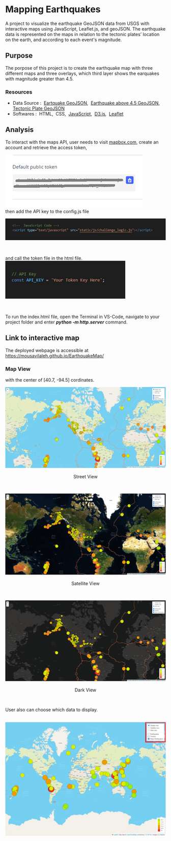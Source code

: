 # Mapping Earthquakes
A project to visualize the earthquake GeoJSON data from USGS with interactive maps using JavaScript, Leaflet.js, and geoJSON.
The earthquake data is represented on the maps in relation to the tectonic plates’ location on the earth, and according to each event's magnitude.

## Purpose
The porpose of this project is to create the earthquake map with three different maps and three overlays, which third layer shows the earquakes with magnitude greater than 4.5.


### Resources

- Data Source :&nbsp; [Eartquake GeoJSON](https://earthquake.usgs.gov/earthquakes/feed/v1.0/summary/all_week.geojson),&nbsp; [Earthquake above 4.5 GeoJSON](https://earthquake.usgs.gov/earthquakes/feed/v1.0/summary/4.5_week.geojson),&nbsp; [Tectonic Plate GeoJSON](https://raw.githubusercontent.com/fraxen/tectonicplates/master/GeoJSON/PB2002_boundaries.json)
- Softwares :&nbsp; HTML,&nbsp; CSS,&nbsp; [JavaScript](https://www.w3schools.com/js/default.asp),&nbsp; [D3.js](https://d3js.org/),&nbsp; [Leaflet](https://leafletjs.com/examples/geojson/)


## Analysis
To interact with the maps API, user needs to visit [mapbox.com](https://www.mapbox.com/), create an account and retrieve the access token,
<br/>

![01.png](images/01.png) <br/>
then add the API key to the config.js  file
<br/>

![07.png](images/07.png)

<br/>

and call the token file in the html file.
<br/>
![02.png](images/02.png)

<br/>

To run the index.html file, open the Terminal in VS-Code, navigate to your project folder and enter  _**python -m http.server**_  command. <br/>

## Link to interactive map
The deployed webpage is accessible at &nbsp;  https://mousavilaleh.github.io/EarthquakeMap/  <br/>


### Map View

with the center of [40.7, -94.5] cordinates.  <br/>

![03.png](images/03.png)
<p align="center">Street View </p>

<br/>

![04.png](images/04.png)
<p align="center">Satellite View</p>

<br/>

![05.png](images/05.png)
<p align="center">Dark View </p>

<br/>

User also can choose which data to display.  
<br/>

![06.png](images/06.png)

<br/>
